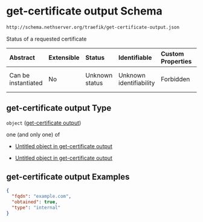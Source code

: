 # get-certificate output Schema

```txt
http://schema.nethserver.org/traefik/get-certificate-output.json
```

Status of a requested certificate

| Abstract            | Extensible | Status         | Identifiable            | Custom Properties | Additional Properties | Access Restrictions | Defined In                                                                                |
| :------------------ | :--------- | :------------- | :---------------------- | :---------------- | :-------------------- | :------------------ | :---------------------------------------------------------------------------------------- |
| Can be instantiated | No         | Unknown status | Unknown identifiability | Forbidden         | Allowed               | none                | [get-certificate-output.json](traefik/get-certificate-output.json "open original schema") |

## get-certificate output Type

`object` ([get-certificate output](get-certificate-output.md))

one (and only one) of

* [Untitled object in get-certificate output](get-certificate-output-oneof-0.md "check type definition")

* [Untitled object in get-certificate output](get-certificate-output-oneof-1.md "check type definition")

## get-certificate output Examples

```json
{
  "fqdn": "example.com",
  "obtained": true,
  "type": "internal"
}
```
